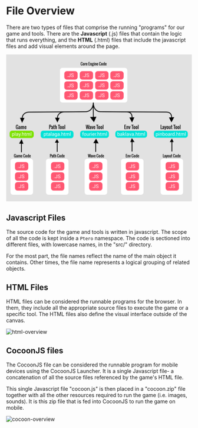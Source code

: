 # File Overview

There are two types of files that comprise the running "programs" for our game
and tools.  There are the __Javascript__ (.js) files that contain the logic
that runs everything, and the __HTML__ (.html) files that include the
javascript files and add visual elements around the page.

![code-overview](img/code-overview.png)

## Javascript Files

The source code for the game and tools is written in javascript.  The scope of
all the code is kept inside a `Ptero` namespace.  The code is sectioned into
different files, with lowercase names, in the "src/" directory.

For the most part, the file names reflect the name of the main object it
contains.  Other times, the file name represents a logical grouping of related
objects.

## HTML Files

HTML files can be considered the runnable programs for the browser.  In them,
they include all the appropriate source files to execute the game or a specific
tool.  The HTML files also define the visual interface outside of the canvas.

![html-overview](img/html-overview.png)

## CocoonJS files

The CocoonJS file can be considered the runnable program for mobile devices
using the CocoonJS Launcher.  It is a single Javascript file- a concatenation of
all the source files referenced by the game's HTML file.

This single Javascript file "cocoon.js" is then placed in a "cocoon.zip" file
together with all the other resources required to run the game (i.e. images,
sounds).  It is this zip file that is fed into CocoonJS to run the game on
mobile.

![cocoon-overview](img/cocoon-overview.png)
